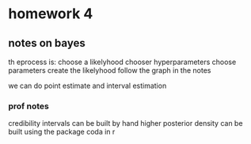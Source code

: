 # homework 4
## notes on bayes
th eprocess is:
choose a likelyhood 
chooser hyperparameters
choose parameters
create the likelyhood
follow the graph in the notes

we can do point estimate and interval estimation

### prof notes
credibility intervals can be built by hand
higher posterior density can be built using the package coda in r 